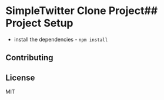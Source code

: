 # SimpleTwitter Clone Project## Project Setup

* install the dependencies - `npm install`

## Contributing


## License

MIT
